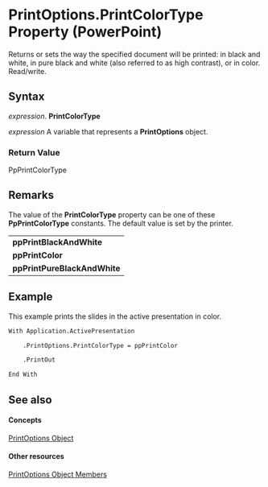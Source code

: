 
# PrintOptions.PrintColorType Property (PowerPoint)

Returns or sets the way the specified document will be printed: in black and white, in pure black and white (also referred to as high contrast), or in color. Read/write.


## Syntax

 _expression_. **PrintColorType**

 _expression_ A variable that represents a **PrintOptions** object.


### Return Value

PpPrintColorType


## Remarks

The value of the  **PrintColorType** property can be one of these **PpPrintColorType** constants. The default value is set by the printer.


||
|:-----|
|**ppPrintBlackAndWhite**|
|**ppPrintColor**|
|**ppPrintPureBlackAndWhite**|

## Example

This example prints the slides in the active presentation in color.


```vb
With Application.ActivePresentation

    .PrintOptions.PrintColorType = ppPrintColor

    .PrintOut

End With
```


## See also


#### Concepts


[PrintOptions Object](19ce56ba-b0d0-4086-db86-e32feade70bd.md)
#### Other resources


[PrintOptions Object Members](910ad0bd-7983-b94e-0055-c7f46442c097.md)

